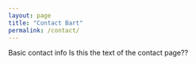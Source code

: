 ```yaml
---
layout: page
title: "Contact Bart"
permalink: /contact/
---
```


Basic contact info
Is this the text of the contact page??
